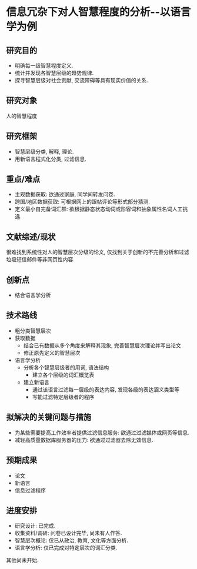 
# 信息冗杂下对人智慧程度的分析--以语言学为例

## 研究目的
- 明确每一级智慧程度定义.
- 统计并发现各智慧层级的趋势规律.
- 探寻智慧层级对社会贡献, 交流障碍等具有现实价值的关系.

## 研究对象
人的智慧程度

## 研究框架
- 智慧层级分类, 解释, 理论.
- 用新语言程式化分类, 过滤信息.

## 重点/难点
- 主观数据获取: 欲通过家庭, 同学间转发问卷.
- 跨国/地区数据获取: 可根据网上的跟帖评论等形式部分猜测.
- 定义最小自完备词汇群: 欲根据静态状态动词或形容词和抽象属性名词人工挑选.

## 文献综述/现状
很难找到系统性对人的智慧层次分级的论文, 仅找到关于创新的不完善分析和过滤垃圾短信邮件等非网页性内容.

## 创新点
- 结合语言学分析

## 技术路线
- 粗分类智慧层次
- 获取数据
  - 结合已有数据从多个角度来解释其现象, 完善智慧层次理论并写出论文
  - 修正原先定义的智慧层次
- 语言学分析
  - 分析各个智慧层级者的用词, 语法结构
	- 建立各个层级的词汇概览表
  - 建立新语言
	- 通过该语言过滤每一层级的表达内容, 发现各级的表达涵义类型等
	- 写能过滤特定层级者的程序

## 拟解决的关键问题与措施
- 为某些需要提高工作效率者提供过滤信息服务: 欲通过过滤媒体或网页等信息.
- 减轻高质量数据库服务器的压力: 欲通过过滤器去除无效信息.

## 预期成果
- 论文
- 新语言
- 信息过滤程序

## 进度安排
- 研究设计: 已完成.
- 收集资料/调研: 问卷已设计完毕, 尚未有人作答.
- 智慧层次概论: 仅已从政治, 教育, 文化等方面分析.
- 语言学分析: 仅已完成对特定层次的词汇分类.

其他尚未开始.
